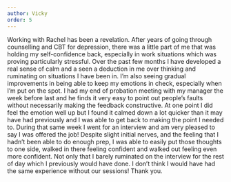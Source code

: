 ```yaml
---
author: Vicky
order: 5
---
```

Working with Rachel has been a revelation. After years of going through counselling and CBT for depression, there was a little part of me that was holding my self-confidence back, especially in work situations which was proving particularly stressful. Over the past few months I have developed a real sense of calm and a seen a deduction in me over thinking and ruminating on situations I have been in. I’m also seeing gradual improvements in being able to keep my emotions in check, especially when I’m put on the spot. I had my end of probation meeting with my manager the week before last and he finds it very easy to point out people’s faults without necessarily making the feedback constructive. At one point I did feel the emotion well up but I found it calmed down a lot quicker than it may have had previously and I was able to get back to making the point I needed to. During that same week I went for an interview and am very pleased to say I was offered the job! Despite slight initial nerves, and the feeling that I hadn’t been able to do enough prep, I was able to easily put those thoughts to one side, walked in there feeling confident and walked out feeling even more confident. Not only that I barely ruminated on the interview for the rest of day which I previously would have done. I don’t think I would have had the same experience without our sessions! Thank you. 